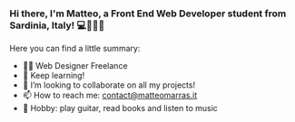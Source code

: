 ### Hi there, I'm Matteo, a Front End Web Developer student from Sardinia, Italy! 💻👨‍💻👋

<!--
**matteomarrass/matteomarrass** is a ✨ _special_ ✨ repository because its `README.md` (this file) appears on your GitHub profile.
-->
Here you can find a little summary:
- 👨‍💻 Web Designer Freelance
- 🌱 Keep learning!
- 👯 I’m looking to collaborate on all my projects!
- 📫 How to reach me: contact@matteomarras.it
- 🎸 Hobby: play guitar, read books and listen to music
